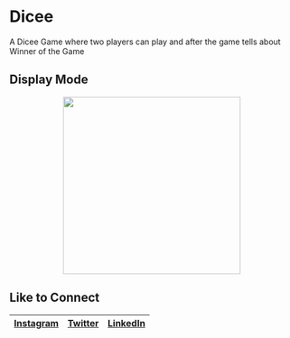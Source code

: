 # Dicee

A Dicee Game where two players can play and after the game tells about Winner of the Game

## Display Mode 
<p align="center">
<img src="images/DiceeApp.gif" width="314">
</p>

## Like to Connect

[Instagram](https://www.instagram.com/irangareddy/) | [Twitter](https://twitter.com/irangareddy) | [LinkedIn](https://www.linkedin.com/feed/) |
------------ | ------------- | ---------------|